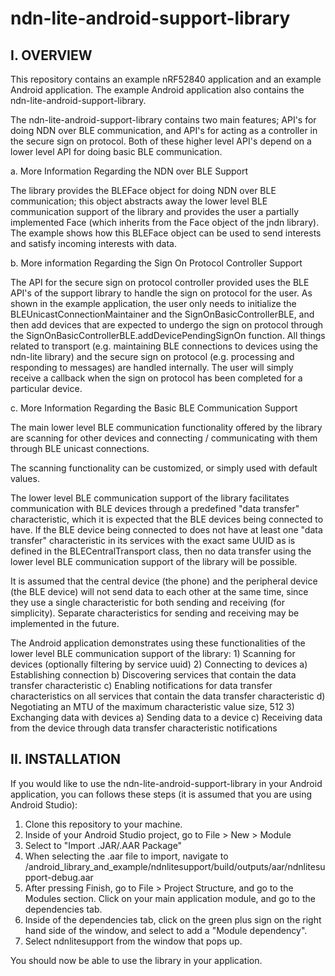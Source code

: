 # ndn-lite-android-support-library

I. OVERVIEW
------------------------------------------------------------------------------------------------
This repository contains an example nRF52840 application and an example Android application.
The example Android application also contains the ndn-lite-android-support-library.

The ndn-lite-android-support-library contains two main features; API's for doing NDN over BLE communication,
and API's for acting as a controller in the secure sign on protocol. Both of these higher level API's depend
on a lower level API for doing basic BLE communication.

a. More Information Regarding the NDN over BLE Support

The library provides the BLEFace object for doing NDN over BLE communication; this object abstracts away the 
lower level BLE communication support of the library and provides the user a partially implemented Face
(which inherits from the Face object of the jndn library). The example shows how this BLEFace object can be used
to send interests and satisfy incoming interests with data.
        
b. More information Regarding the Sign On Protocol Controller Support

The API for the secure sign on protocol controller provided uses the BLE API's of the support library
to handle the sign on protocol for the user. As shown in the example application, the user only needs to initialize
the BLEUnicastConnectionMaintainer and the SignOnBasicControllerBLE, and then add devices that are expected
to undergo the sign on protocol through the SignOnBasicControllerBLE.addDevicePendingSignOn function. All things
related to transport (e.g. maintaining BLE connections to devices using the ndn-lite library) and the secure sign
on protocol (e.g. processing and responding to messages) are handled internally. The user will simply receive a callback
when the sign on protocol has been completed for a particular device.

c. More Information Regarding the Basic BLE Communication Support

The main lower level BLE communication functionality offered by the library are scanning for other devices and 
connecting / communicating with them through BLE unicast connections.

The scanning functionality can be customized, or simply used with default values.

The lower level BLE communication support of the library facilitates communication with BLE devices through 
a predefined "data transfer" characteristic, which it is expected that the BLE devices being connected
to have. If the BLE device being connected to does not have at least one "data transfer" characteristic
in its services with the exact same UUID as is defined in the BLECentralTransport class, then no
data transfer using the lower level BLE communication support of the library will be possible.

It is assumed that the central device (the phone) and the peripheral device (the BLE device) will not
send data to each other at the same time, since they use a single characteristic for both sending and receiving
(for simplicity). Separate characteristics for sending and receiving may be implemented in the future.

The Android application demonstrates using these functionalities of the lower level BLE communication support 
of the library:
    1) Scanning for devices (optionally filtering by service uuid)
    2) Connecting to devices
        a) Establishing connection
        b) Discovering services that contain the data transfer characteristic
        c) Enabling notifications for data transfer characteristics on all services that
            contain the data transfer characteristic
        d) Negotiating an MTU of the maximum characteristic value size, 512
    3) Exchanging data with devices
        a) Sending data to a device
        c) Receiving data from the device through data transfer characteristic notifications
        
II. INSTALLATION
------------------------------------------------------------------------------------------------
If you would like to use the ndn-lite-android-support-library in your Android application, you can follows these steps
(it is assumed that you are using Android Studio):

1) Clone this repository to your machine.
2) Inside of your Android Studio project, go to File > New > Module
3) Select to "Import .JAR/.AAR Package"
4) When selecting the .aar file to import, navigate to 
    <root repository directory>/android_library_and_example/ndnlitesupport/build/outputs/aar/ndnlitesupport-debug.aar
5) After pressing Finish, go to File > Project Structure, and go to the Modules section. Click on your main application
    module, and go to the dependencies tab.
6) Inside of the dependencies tab, click on the green plus sign on the right hand side of the window, and select to
    add a "Module dependency".
7) Select ndnlitesupport from the window that pops up.

You should now be able to use the library in your application.
